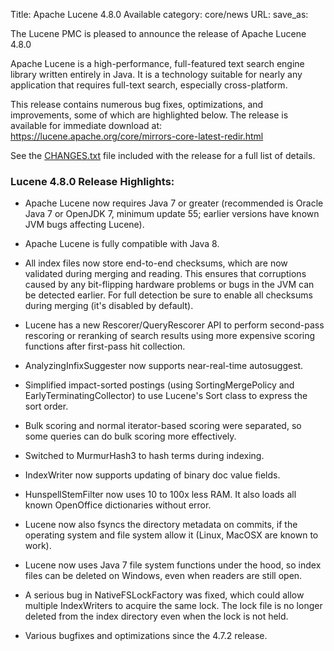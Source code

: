 Title: Apache Lucene 4.8.0 Available
category: core/news
URL: 
save_as: 

The Lucene PMC is pleased to announce the release of Apache Lucene 4.8.0

Apache Lucene is a high-performance, full-featured text search engine
library written entirely in Java. It is a technology suitable for nearly
any application that requires full-text search, especially cross-platform.

This release contains numerous bug fixes, optimizations, and
improvements, some of which are highlighted below. The release
is available for immediate download at:
  <https://lucene.apache.org/core/mirrors-core-latest-redir.html>

See the [CHANGES.txt](/core/4_8_0/changes/Changes.html) file included
with the release for a full list of details.

### Lucene 4.8.0 Release Highlights:

* Apache Lucene now requires Java 7 or greater (recommended is
  Oracle Java 7 or OpenJDK 7, minimum update 55; earlier versions
  have known JVM bugs affecting Lucene).

* Apache Lucene is fully compatible with Java 8.

* All index files now store end-to-end checksums, which are
  now validated during merging and reading. This ensures that
  corruptions caused by any bit-flipping hardware problems or bugs
  in the JVM can be detected earlier.  For full detection be sure
  to enable all checksums during merging (it's disabled by default).

* Lucene has a new Rescorer/QueryRescorer API to perform second-pass
  rescoring or reranking of search results using more expensive scoring
  functions after first-pass hit collection.

* AnalyzingInfixSuggester now supports near-real-time autosuggest.

* Simplified impact-sorted postings (using SortingMergePolicy and
  EarlyTerminatingCollector) to use Lucene's Sort class
  to express the sort order.

* Bulk scoring and normal iterator-based scoring were separated,
  so some queries can do bulk scoring more effectively.

* Switched to MurmurHash3 to hash terms during indexing.

* IndexWriter now supports updating of binary doc value fields.

* HunspellStemFilter now uses 10 to 100x less RAM. It also loads
  all known OpenOffice dictionaries without error.

* Lucene now also fsyncs the directory metadata on commits, if the
  operating system and file system allow it (Linux, MacOSX are
  known to work).

* Lucene now uses Java 7 file system functions under the hood,
  so index files can be deleted on Windows, even when readers are
  still open.

* A serious bug in NativeFSLockFactory was fixed, which could
  allow multiple IndexWriters to acquire the same lock.  The
  lock file is no longer deleted from the index directory
  even when the lock is not held.

* Various bugfixes and optimizations since the 4.7.2 release.


